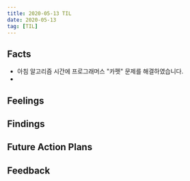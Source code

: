 ```yaml
---
title: 2020-05-13 TIL
date: 2020-05-13
tag: [TIL]
---
```


## Facts

- 아침 알고리즘 시간에 프로그래머스 "카펫" 문제를 해결하였습니다.
- 

## Feelings

## Findings

## Future Action Plans

## Feedback
